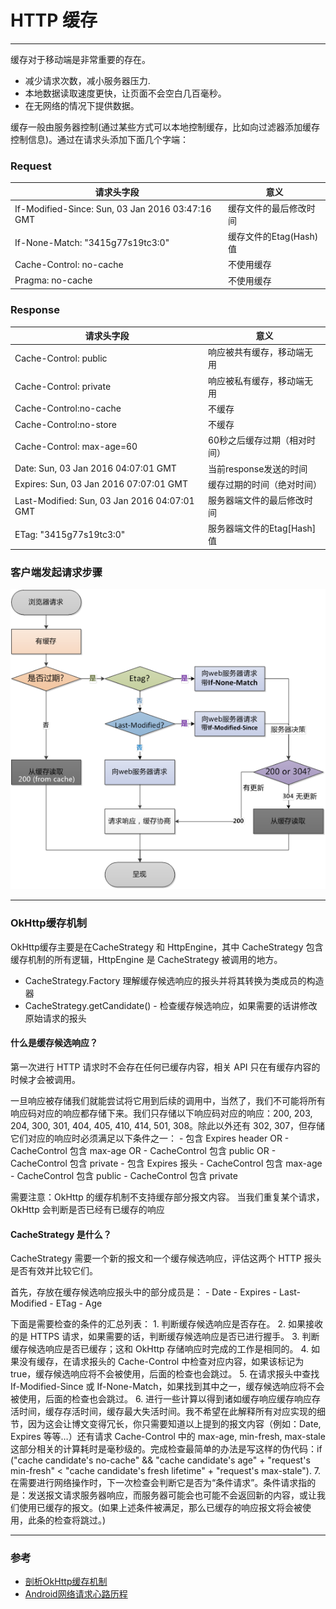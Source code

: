 # HTTP 缓存
---
缓存对于移动端是非常重要的存在。
  - 减少请求次数，减小服务器压力.
  - 本地数据读取速度更快，让页面不会空白几百毫秒。
  - 在无网络的情况下提供数据。

缓存一般由服务器控制(通过某些方式可以本地控制缓存，比如向过滤器添加缓存控制信息)。通过在请求头添加下面几个字端：

### Request

  请求头字段 | 意义
  ---- | ---
  If-Modified-Since: Sun, 03 Jan 2016 03:47:16 GMT | 缓存文件的最后修改时间
  If-None-Match: "3415g77s19tc3:0" |  缓存文件的Etag(Hash)值
  Cache-Control: no-cache | 不使用缓存
  Pragma: no-cache | 不使用缓存

### Response

  请求头字段 | 意义
  ---- | ---
  Cache-Control: public | 响应被共有缓存，移动端无用
  Cache-Control: private | 响应被私有缓存，移动端无用
  Cache-Control:no-cache | 不缓存
  Cache-Control:no-store | 不缓存
  Cache-Control: max-age=60 | 60秒之后缓存过期（相对时间）
  Date: Sun, 03 Jan 2016 04:07:01 GMT | 当前response发送的时间
  Expires: Sun, 03 Jan 2016 07:07:01 GMT | 缓存过期的时间（绝对时间）
  Last-Modified: Sun, 03 Jan 2016 04:07:01 GMT | 服务器端文件的最后修改时间
  ETag: "3415g77s19tc3:0" | 服务器端文件的Etag[Hash]值

### 客户端发起请求步骤

  ![](/img/http_c.png)

---
### OkHttp缓存机制

  OkHttp缓存主要是在CacheStrategy 和 HttpEngine，其中 CacheStrategy 包含缓存机制的所有逻辑，HttpEngine 是 CacheStrategy 被调用的地方。
  - CacheStrategy.Factory 理解缓存候选响应的报头并将其转换为类成员的构造器
  - CacheStrategy.getCandidate() - 检查缓存候选响应，如果需要的话讲修改原始请求的报头

#### 什么是缓存候选响应？

  第一次进行 HTTP 请求时不会存在任何已缓存内容，相关 API 只在有缓存内容的时候才会被调用。

  一旦响应被存储我们就能尝试将它用到后续的调用中，当然了，我们不可能将所有响应码对应的响应都存储下来。我们只存储以下响应码对应的响应：200, 203, 204, 300, 301, 404, 405, 410, 414, 501, 308。除此以外还有 302, 307，但存储它们对应的响应时必须满足以下条件之一：
    - 包含 Expires header OR
    - CacheControl 包含 max-age OR
    - CacheControl 包含 public OR
    - CacheControl 包含 private
    - 包含 Expires 报头
    - CacheControl 包含 max-age
    - CacheControl 包含 public
    - CacheControl 包含 private

  需要注意：OkHttp 的缓存机制不支持缓存部分报文内容。
  当我们重复某个请求，OkHttp 会判断是否已经有已缓存的响应

#### CacheStrategy 是什么？

  CacheStrategy 需要一个新的报文和一个缓存候选响应，评估这两个 HTTP 报头是否有效并比较它们。

  首先，存放在缓存候选响应报头中的部分成员是：
      - Date
      - Expires
      - Last-Modified
      - ETag
      - Age

  下面是需要检查的条件的汇总列表：
    1. 判断缓存候选响应是否存在。
    2. 如果接收的是 HTTPS 请求，如果需要的话，判断缓存候选响应是否已进行握手。
    3. 判断缓存候选响应是否已缓存；这和 OkHttp 存储响应时完成的工作是相同的。
    4. 如果没有缓存，在请求报头的 Cache-Control 中检查对应内容，如果该标记为 true，缓存候选响应将不会被使用，后面的检查也会跳过。
    5. 在请求报头中查找 If-Modified-Since 或 If-None-Match，如果找到其中之一，缓存候选响应将不会被使用，后面的检查也会跳过。
    6. 进行一些计算以得到诸如缓存响应缓存响应存活时间，缓存存活时间，缓存最大失活时间。我不希望在此解释所有对应实现的细节，因为这会让博文变得冗长，你只需要知道以上提到的报文内容（例如：Date, Expires 等等…）还有请求 Cache-Control 中的 max-age, min-fresh, max-stale 这部分相关的计算耗时是毫秒级的。完成检查最简单的办法是写这样的伪代码：if ("cache candidate's no-cache" && "cache candidate's age" + "request's min-fresh" < "cache candidate's fresh lifetime" + "request's max-stale").
    7. 在需要进行网络操作时，下一次检查会判断它是否为“条件请求”。条件请求指的是：发送报文请求服务器响应，而服务器可能会也可能不会返回新的内容，或让我们使用已缓存的报文。(如果上述条件被满足，那么已缓存的响应报文将会被使用，此条的检查将跳过。)


---
### 参考
  - [剖析OkHttp缓存机制](https://github.com/hehonghui/android-tech-frontier/blob/master/issue-42/%E5%89%96%E6%9E%90okhttp%E7%BC%93%E5%AD%98%E6%9C%BA%E5%88%B6.md)
  - [Android网络请求心路历程](http://www.jianshu.com/p/3141d4e46240)
